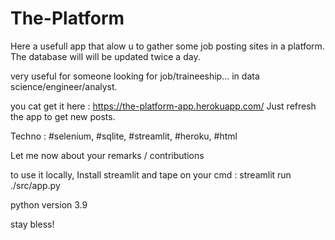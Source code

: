 # The-Platform


Here a usefull app that alow u to gather some job posting sites in a platform. 
The database will will be updated twice a day. 

very useful for someone looking for job/traineeship... in data science/engineer/analyst.

you cat get it here : https://the-platform-app.herokuapp.com/
Just refresh the app to get new posts. 

Techno : #selenium, #sqlite, #streamlit, #heroku, #html

Let me now about your remarks / contributions

to use it locally, Install streamlit and tape on your cmd :  streamlit run ./src/app.py 


python version 3.9

stay bless!